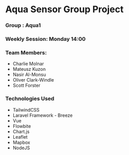 
# Aqua Sensor Group Project

### Group : Aqua1

### Weekly Session: Monday 14:00

### Team Members:

- Charlie Molnar
- Mateusz Kuzon
- Nasir Al-Monsu
- Oliver Clark-Windle
- Scott Forster

### Technologies Used
- TailwindCSS
- Laravel Framework - Breeze
- Vue
- Flowbite
- Chart.js
- Leaflet
- Mapbox
- NodeJS

